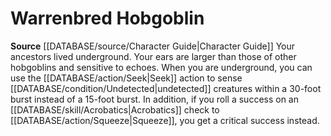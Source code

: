 ﻿---
id: '44'
name: Warrenbred Hobgoblin
rarity: Common
source: '[[DATABASE/source/Character Guide|Character Guide]]'
type: Heritage

---
# Warrenbred Hobgoblin

**Source** [[DATABASE/source/Character Guide|Character Guide]] 
Your ancestors lived underground. Your ears are larger than those of other hobgoblins and sensitive to echoes. When you are underground, you can use the [[DATABASE/action/Seek|Seek]] action to sense [[DATABASE/condition/Undetected|undetected]] creatures within a 30-foot burst instead of a 15-foot burst. In addition, if you roll a success on an [[DATABASE/skill/Acrobatics|Acrobatics]] check to [[DATABASE/action/Squeeze|Squeeze]], you get a critical success instead.